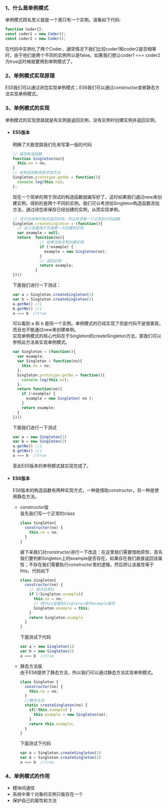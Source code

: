 ### 1、什么是单例模式  
单例模式顾名思义就是一个类只有一个实例。请看如下代码:  
```javaScript
function Coder{};
const coder1 = new Coder();
const coder2 = new Coder();
```
在代码中实例化了两个Coder，通常情况下我们比较coder1和coder2是否相等时，由于他们是两个不同的实例所以是false。如果我们想让coder1 === coder2 为true这时候就要用到单例模式了。

### 2、单例模式实现原理
ES5我们可以通过闭包实现单例模式；ES6我们可以通过constructor或者静态方法实现单例模式。

### 3、单例模式的实现
单例模式的实现思路就是有实例是返回实例，没有实例时创建实例并返回实例。
  * #### ES5版本  
    明确了大致思路我们先来写第一版的代码
    ```javaScript
    // 编写构造函数
    function Singleton(no){
      this.no = no;
    }
    // 给构造函数原型添加方法
    Singleton.prototype.getNo = function(){
      console.log(this.no);
    };
    ```
    现在一个简单的用于测试的构造函数就编写好了，这时如果我们通过new来创建实例，得到的是两个不同的实例。我们可以考虑给Singleton构造函数添加方法，通过闭包来保存已经创建的实例，从而实现单例。
    ```javaScript
    // 该方法调用时就会返回实例，所以应该是一个立即执行的函数
    Singleton.createSingleton = (function(){
      // 定义变量用于存储第一次创建的实例
      var example = null;
      return  function(no){
                // 如果没有实例创建实例
                if (!example) {
                  example = new Singleton(no);
                }
                // 返回实例
                return example;
              }
    })()
    ```
    下面我们进行一下测试：
    ```javaScript
    var a = Singleton.createSingleton(1)
    var b = Singleton.createSingleton(2)
    a.getNo() //1
    b.getNo() //1
    a === b  //true
    ```
    可以看到 a 和 b 是同一个实例。单例模式的已经实现了但是代码不是很美观，而且也不能通过new来创建单例。  
    实现单例模式的核心代码在于Singleton的createSingleton方法，那我们可以参照此方法来实现单例模式。
    ```javaScript
    var Singleton = (function(){
      var example;
      var Singleton = function(no){
        this.no = no;
      };
      Singleton.prototype.getNo = function(){
        console.log(this.no);
      };
      return function(no){
        if (!example) {
          example = new Singleton( no );
        }
        return example;
      }
    })()
    ```
    下面我们进行一下测试
    ```javaScript
    var a = new Singleton(1)
    var b = new Singleton(2)
    a.getNo() //1
    b.getNo() //1
    a === b  //true
    ```
    至此ES5版本的单例模式就实现完成了。
  * #### ES6版本  
    ES6版本的构造函数有两种实现方式，一种是借助constructor，另一种是使用静态方法。

    * constructor版  
      首先我们写一个正常的class
      ```javaScript
      class Singleton{
        constructor(no) {
          this.no = no;
        }
      }
      ```
      接下来我们对constructor进行一下改造：在这里我们需要借助原型，首先我们要判断Singleton上的example是否存在，如果存在我们直接返回该属性；不存在我们需要执行constructor里的逻辑，然后把让该属性等于this，代码如下
      ```javaScript
      class Singleton{
        constructor(no) {
          // 首次实例化
          if (!Singleton.example){
            this.no = no;
            // 把this挂载到Singleton类的example属性
            Singleton.example = this;
          }
          return Singleton.example
        }
      }
      ```
      下面测试下代码
      ```javaScript
      var a = new Singleton(1)
      var b = new Singleton(2)
      a === b  //true
      ```

    * 静态方法版  
      由于ES6提供了静态方法，所以我们可以通过静态方法实现单例模式。
      ```javascript
      class Singleton {
        constructor(no) {
          this.no = no;
        }
        //静态方法
        static createSingleton(no) {
          if(!this.example) {
            this.example = new Singleton(no);
          }
          return this.example;
        }
      }
      ```
      下面测试下代码
      ```javaScript
      var a = Singleton.createSingleton(1)
      var b = Singleton.createSingleton(2)
      a === b  //true
      ```

### 4、单例模式的作用
  * 模块间通信
  * 系统中某个对象的实例只能存在一个
  * 保护自己的属性和方法
